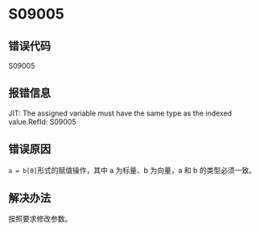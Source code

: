 # S09005

## 错误代码

S09005

## 报错信息

JIT: The assigned variable must have the same type as the indexed value.RefId:
S09005

## 错误原因

`a = b[0]`形式的赋值操作，其中 a 为标量、b 为向量，a 和 b 的类型必须一致。

## 解决办法

按照要求修改参数。

